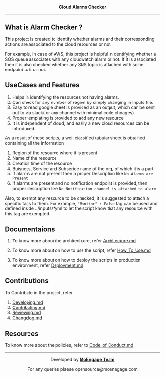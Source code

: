 <p align="center"><strong>Cloud Alarms Checker</a></strong></p>  

--------------------------------------------------------------------------------------------------------------------------------------

## What is Alarm Checker ?

This project is created to identify whether alarms and their corresponding actions are associated to the cloud resources or not.

For example, In case of AWS, this project is helpful in dentifying whether a SQS queue associates with any cloudwatch alarm or not. If it is associated then it is also checked whether any SNS topic is attached with some endpoint to it or not.

## UseCases and Features

1. Helps in identifying the resources not having alarms.
2. Can check for any number of region by simply changing in inputs file.
3. Easy to read google sheet is provided as an output, which can be sent out to via slack( or any channel with minimal code chnages)
4. Proper templating is provided to add any new resource
5. It is independent of cloud, and easily a new cloud resources can be introduced.

As a result of these scripts, a well classified tabular sheet is obtained containing all the information 
1. Region of the resource where it is present
2. Name of the resource
3. Creation time of the resource
4. Buisness, Service and Subserice name of the org, of which it is a part
5. If alarms are not present then a proper Description like `No Alarms are Present`
6. If alarms are present and no notification endpoint is provided, then proper description like `No Notification channel is attached to alarm` 

Also, to exempt any resource to be checked, it is suggested to attach a specific tags to them. 
For example, `"Monitor" : False` tag can be used and defined inside ../inputs/*yml to let the script know that any resource with this tag are exempted.

## Documentaions

1. To know more about the architechture, refer [Architecture.md](docs/ARCHITECTURE.md)

2. To know more about on how to use the script, refer [How_To_Use.md](docs/HOW_TO_USE.md)

3. To know more about on how to deploy the scripts in production environment, refer [Deployment.md](deployments/README.md)

## Contributions

To Contribute in the project, refer 
   1. [Developing.md](docs/DEVELOPING.md) 
   2. [Contributing.md](docs/CONTRIBUTION.md)
   3. [Reviewing.md](docs/REVIEWING.md)
   4. [Changelog.md](docs/CHANGELOG.md)

   
## Resources

To know more about the policies, refer to [Code_of_Conduct.md](docs/CODE_OF_CONDUCT.md)

--------------------------------------------------------------------------------------------------------------------------------------
<p align="center">Developed by <strong><a href="https://moenagage.com">MoEngage Team</a></strong></p>
<p align="center"> For any queries plaese opensource@moenagage.com </p>